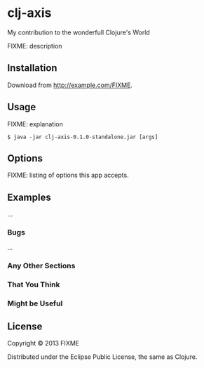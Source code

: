 clj-axis
=======
My contribution to the wonderfull Clojure's World

FIXME: description

## Installation

Download from http://example.com/FIXME.

## Usage

FIXME: explanation

    $ java -jar clj-axis-0.1.0-standalone.jar [args]

## Options

FIXME: listing of options this app accepts.

## Examples

...

### Bugs

...

### Any Other Sections
### That You Think
### Might be Useful

## License

Copyright © 2013 FIXME

Distributed under the Eclipse Public License, the same as Clojure.

